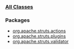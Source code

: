 ### [All Classes](allclasses-frame.html.md)

### Packages

-   [org.apache.struts.actions](org/apache/struts/actions/package-frame.html.md)
-   [org.apache.struts.plugins](org/apache/struts/plugins/package-frame.html.md)
-   [org.apache.struts.validator](org/apache/struts/validator/package-frame.html.md)

